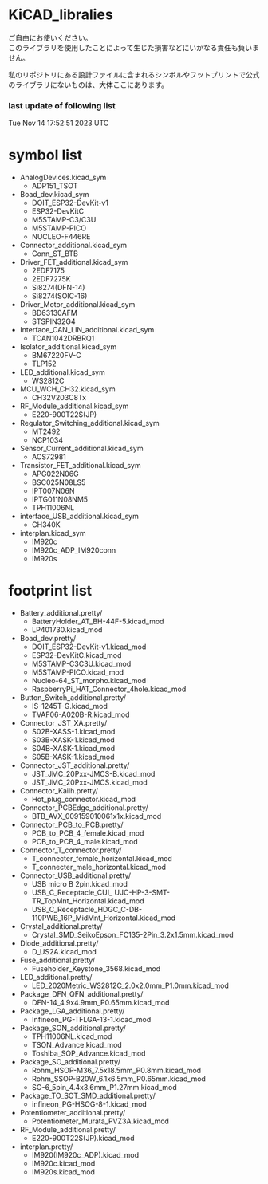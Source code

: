 # KiCAD_libralies
ご自由にお使いください。  
このライブラリを使用したことによって生じた損害などにいかなる責任も負いません。  
  
私のリポジトリにある設計ファイルに含まれるシンボルやフットプリントで公式のライブラリにないものは、大体ここにあります。
### last update of following list
<!-- start_timestamp -->
Tue Nov 14 17:52:51 2023 UTC
<!-- end_timestamp -->
# symbol list
<!-- start_symbol_list -->
- AnalogDevices.kicad_sym
    - ADP151_TSOT
- Boad_dev.kicad_sym
    - DOIT_ESP32-DevKit-v1
    - ESP32-DevKitC
    - M5STAMP-C3/C3U
    - M5STAMP-PICO
    - NUCLEO-F446RE
- Connector_additional.kicad_sym
    - Conn_ST_BTB
- Driver_FET_additional.kicad_sym
    - 2EDF7175
    - 2EDF7275K
    - Si8274(DFN-14)
    - Si8274(SOIC-16)
- Driver_Motor_additional.kicad_sym
    - BD63130AFM
    - STSPIN32G4
- Interface_CAN_LIN_additional.kicad_sym
    - TCAN1042DRBRQ1
- Isolator_additional.kicad_sym
    - BM67220FV-C
    - TLP152
- LED_additional.kicad_sym
    - WS2812C
- MCU_WCH_CH32.kicad_sym
    - CH32V203C8Tx
- RF_Module_additional.kicad_sym
    - E220-900T22S(JP)
- Regulator_Switching_additional.kicad_sym
    - MT2492
    - NCP1034
- Sensor_Current_additional.kicad_sym
    - ACS72981
- Transistor_FET_additional.kicad_sym
    - APG022N06G
    - BSC025N08LS5
    - IPT007N06N
    - IPTG011N08NM5
    - TPH11006NL
- interface_USB_additional.kicad_sym
    - CH340K
- interplan.kicad_sym
    - IM920c
    - IM920c_ADP_IM920conn
    - IM920s
<!-- end_symbol_list -->
# footprint list
<!-- start_footprint_list -->
- Battery_additional.pretty/
    - BatteryHolder_AT_BH-44F-5.kicad_mod
    - LP401730.kicad_mod
- Boad_dev.pretty/
    - DOIT_ESP32-DevKit-v1.kicad_mod
    - ESP32-DevKitC.kicad_mod
    - M5STAMP-C3C3U.kicad_mod
    - M5STAMP-PICO.kicad_mod
    - Nucleo-64_ST_morpho.kicad_mod
    - RaspberryPi_HAT_Connector_4hole.kicad_mod
- Button_Switch_additional.pretty/
    - IS-1245T-G.kicad_mod
    - TVAF06-A020B-R.kicad_mod
- Connector_JST_XA.pretty/
    - S02B-XASS-1.kicad_mod
    - S03B-XASK-1.kicad_mod
    - S04B-XASK-1.kicad_mod
    - S05B-XASK-1.kicad_mod
- Connector_JST_additional.pretty/
    - JST_JMC_20Pxx-JMCS-B.kicad_mod
    - JST_JMC_20Pxx-JMCS.kicad_mod
- Connector_Kailh.pretty/
    - Hot_plug_connector.kicad_mod
- Connector_PCBEdge_additional.pretty/
    - BTB_AVX_009159010061x1x.kicad_mod
- Connector_PCB_to_PCB.pretty/
    - PCB_to_PCB_4_female.kicad_mod
    - PCB_to_PCB_4_male.kicad_mod
- Connector_T_connector.pretty/
    - T_connecter_female_horizontal.kicad_mod
    - T_connecter_male_horizontal.kicad_mod
- Connector_USB_additional.pretty/
    - USB micro B 2pin.kicad_mod
    - USB_C_Receptacle_CUI_ UJC-HP-3-SMT-TR_TopMnt_Horizontal.kicad_mod
    - USB_C_Receptacle_HDGC_C-DB-110PWB_16P_MidMnt_Horizontal.kicad_mod
- Crystal_additional.pretty/
    - Crystal_SMD_SeikoEpson_FC135-2Pin_3.2x1.5mm.kicad_mod
- Diode_additional.pretty/
    - D_US2A.kicad_mod
- Fuse_additional.pretty/
    - Fuseholder_Keystone_3568.kicad_mod
- LED_additional.pretty/
    - LED_2020Metric_WS2812C_2.0x2.0mm_P1.0mm.kicad_mod
- Package_DFN_QFN_additional.pretty/
    - DFN-14_4.9x4.9mm_P0.65mm.kicad_mod
- Package_LGA_additional.pretty/
    - Infineon_PG-TFLGA-13-1.kicad_mod
- Package_SON_additional.pretty/
    - TPH11006NL.kicad_mod
    - TSON_Advance.kicad_mod
    - Toshiba_SOP_Advance.kicad_mod
- Package_SO_additional.pretty/
    - Rohm_HSOP-M36_7.5x18.5mm_P0.8mm.kicad_mod
    - Rohm_SSOP-B20W_6.1x6.5mm_P0.65mm.kicad_mod
    - SO-6_5pin_4.4x3.6mm_P1.27mm.kicad_mod
- Package_TO_SOT_SMD_additional.pretty/
    - infineon_PG-HSOG-8-1.kicad_mod
- Potentiometer_additional.pretty/
    - Potentiometer_Murata_PVZ3A.kicad_mod
- RF_Module_additional.pretty/
    - E220-900T22S(JP).kicad_mod
- interplan.pretty/
    - IM920(IM920c_ADP).kicad_mod
    - IM920c.kicad_mod
    - IM920s.kicad_mod
<!-- end_footprint_list -->
